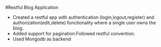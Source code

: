 #Restful Blog Application

* Created a restful app with authentication (login,logout,register) and authorization(edit,delete) functionality where a single user owns the blog.
* Added support for pagination.Followed restful convention.
* Used Mongodb as backend

